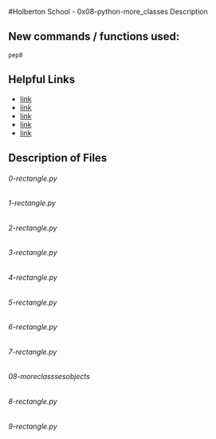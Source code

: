 #Holberton School - 0x08-python-more_classes
Description

## New commands / functions used:
``pep8``

## Helpful Links
* [link](https://python.swaroopch.com/oop.html)
* [link](http://www.python-course.eu/python3_object_oriented_programming.php)
* [link](http://www.python-course.eu/python3_class_and_instance_attributes.php)
* [link](http://www.python-course.eu/python3_properties.php)
* [link](http://brennerm.github.io/posts/python-str-vs-repr.html)

## Description of Files
<h6>0-rectangle.py</h6>

<h6>1-rectangle.py</h6>

<h6>2-rectangle.py</h6>

<h6>3-rectangle.py</h6>

<h6>4-rectangle.py</h6>

<h6>5-rectangle.py</h6>

<h6>6-rectangle.py</h6>

<h6>7-rectangle.py</h6>

<h6>08-moreclasssesobjects</h6>

<h6>8-rectangle.py</h6>

<h6>9-rectangle.py</h6>

